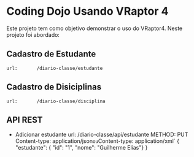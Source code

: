 Coding Dojo Usando VRaptor 4
============================

Este projeto tem como objetivo demonstrar o uso do VRaptor4. Neste projeto foi abordado:

Cadastro de Estudante 
---------------------
    url:       /diario-classe/estudante

Cadastro de Disiciplinas
------------------------
    url:       /diario-classe/disciplina
    
API REST
--------
* Adicionar estudante 
    url: /diario-classe/api/estudante
    METHOD: PUT
    Content-type: application/json` ou `Content-type: application/xml`
    { "estudante": { "id": "1", "nome": "Guilherme Elias"} } 
